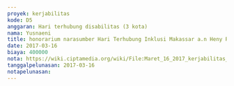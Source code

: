 ```yaml
---
proyek: kerjabilitas
kode: D5
anggaran: Hari terhubung disabilitas (3 kota)
nama: Yusnaeni
title: honorarium narasumber Hari Terhubung Inklusi Makassar a.n Heny Rulianti
date: 2017-03-16
biaya: 400000
nota: https://wiki.ciptamedia.org/wiki/File:Maret_16_2017_kerjabilitas_D5_narsum_5_neni927.jpg
tanggalpelunasan: 2017-03-16
notapelunasan:
---
```

